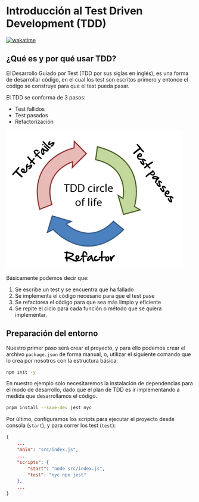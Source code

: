 # Introducción al Test Driven Development (TDD)

[![wakatime](https://wakatime.com/badge/user/8ef73281-6d0a-4758-af11-fd880ca3009c/project/126bf05d-d2ee-4002-8626-911bf861ccd1.svg?style=for-the-badge)](https://wakatime.com/badge/user/8ef73281-6d0a-4758-af11-fd880ca3009c/project/126bf05d-d2ee-4002-8626-911bf861ccd1)

## ¿Qué es y por qué usar TDD?

El Desarrollo Guiado por Test (TDD por sus siglas en inglés), es una forma de desarrollar código, en el cual los test son escritos primero y entonce el código se construye para que el test pueda pasar.

El TDD se conforma de 3 pasos:

- Test fallidos
- Test pasados
- Refactorización

![TDD - Cicle of Life](./assets/tdd-cicle-of-life.webp)

Básicamente podemos decir que:

1. Se escribe un test y se encuentra que ha fallado
2. Se implementa el código necesario para que el test pase
3. Se refactorea el código para que sea más limpio y eficiente
4. Se repite el ciclo para cada función o método que se quiera implementar.

## Preparación del entorno

Nuestro primer paso será crear el proyecto, y para ello podemos crear el archivo `package.json` de forma manual, o, utilizar el siguiente comando que lo crea por nosotros con la estructura básica:

```bash
npm init -y
```

En nuestro ejemplo solo necesitaremos la instalación de dependencias para el modo de desarrollo, dado que el plan de TDD es ir implementando a medida que desarrollamos el código.

```bash
pnpm install --save-dev jest nyc
```

Por último, configuramos los scripts para ejecutar el proyecto desde consola (`start`), y para correr los test (`test`):

```json
{
    ...
    "main": "src/index.js",
    ...
    "scripts": {
        "start": "node src/index.js",
        "test": "nyc npx jest"
    },
    ...
}
```
